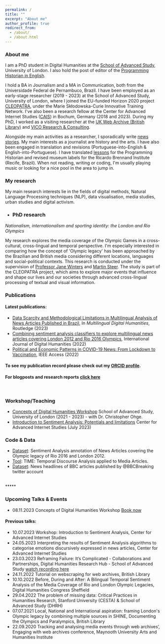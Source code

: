 ```yaml
---
permalink: /
title: ""
excerpt: "About me"
author_profile: true
redirect_from: 
  - /about/
  - /about.html
---
```

### About me

I am a PhD student in Digital Humanities at the [School of Advanced Study](https://www.sas.ac.uk/digital-humanities/dhrh/people/mello), University of London. I also hold the post of editor of the [Programming Historian in English](https://programminghistorian.org/en/project-team).

I hold a BA in Journalism and a MA in Communication, both from the Universidade Federal de Pernambuco, Brazil. I have been employed as an early-stage researcher (2019 - 2023) at the School of Advanced Study, University of London, where I joined the EU-funded Horizon 2020 project [CLEOPATRA](http://cleopatra-project.eu/), under the Marie Skłodowska-Curie Innovative Training Network. I've also been a research fellow at the Center for Advanced Internet Studies ([CAIS](https://www.cais-research.de/fellows/caio-mello/)) in Bochum, Germany (2018 and 2023). During my PhD, I worked as a visiting researcher at the [UK Web Archive (British Library)](https://blogs.bl.uk/webarchive/2021/07/londons-olympic-legacy-local-national-and-international-aspirations.html) and [VICO Research & Consulting](https://vico-research.com/). 

Alongside my main activities as a researcher, I sporadically write [news stories](https://www.clippings.me/caiocmello). My main interests as a journalist are history and the arts. I have also been engaged in translation and revisions (Portuguese-into-English & English-into-Portuguese). I have translated [lessons](https://programminghistorian.org/pt/licoes/analise-sentimento-exploracao-dados) for the Programming Historian and revised museum labels for the Ricardo Brennand Institute (Recife, Brazil). When not reading, writing or coding, I'm usually playing music or looking for a nice pool in the area to jump in.  

### My research
My main research interests lie in the fields of digital methods, Natural Language Processing techniques (NLP), data visualisation, media studies, urban studies and digital activism. 

- ### PhD research

_Nationalism, internationalism and sporting identity: the London and Rio Olympics_

My research explores the media coverage of the Olympic Games in a cross-cultural, cross-lingual and temporal perspective. I'm especially interested in comparing how the concept of 'Olympic legacy' has been approached by the Brazilian and British media considering different locations, languages and social-political contexts. This research is conducted under the supervision of [Professor Jane Winters](https://research.sas.ac.uk/search/staff/126/professor-jane-winters) and [Martin Steer](https://research.sas.ac.uk/search/staff/405/mr-marty-steer/). The study is part of the CLEOPATRA project, which aims to explore major events that influence and shape our lives and our societies through advanced cross-lingual processing of textual and visual information.  

### Publications

#### Latest publications:

- [Data Scarcity and Methodological Limitations in Multilingual Analysis of News Articles Published in Brazil](https://www.taylorfrancis.com/chapters/edit/10.4324/9781003393696-14/data-scarcity-methodological-limitations-multilingual-analysis-news-articles-published-brazil-caio-mello), In _Multilingual Digital Humanities_, Routledge (2023)
- [Combining sentiment analysis classifiers to explore multilingual news articles covering London 2012 and Rio 2016 Olympics](https://link.springer.com/article/10.1007/s42803-022-00052-9), International Journal of Digital Humanities (2022)
- [Political and Economic Patterns in COVID-19 News: From Lockdown to Vaccination](https://ieeexplore.ieee.org/document/9749092), IEEE Access (2022)

#### To see my publication record please check out my [ORCID profile](https://orcid.org/0000-0001-7492-7237). 
#### For blogposts and research reports [click here](https://www.clippings.me/caiomello)

<br>

### Workshop/Teaching

- [Concepts of Digital Humanities Workshop](https://port.sas.ac.uk/course/view.php?id=180&section=1) School of Advanced Study, University of London (2021 - 2023) - with Dr. Christopher Ohge.
- [Introduction to Sentiment Analysis: Potentials and limitations](https://github.com/CAIS-Research/Introduction-to-SA-Training-CAIS) Center for Advanced Internet Studies (July 2023)



### Code & Data

- [Dataset](https://github.com/caiocmello/sentiment-annotation-olympic-news): Sentiment Analysis annotation of News Articles covering the Olympic legacy of Rio 2016 and London 2012.
- [Tool](https://github.com/cleopatra-itn/TIME): TIME: Temporal Discourse Analysis applied to Media Articles.
- [Dataset](https://zenodo.org/record/6927800#.YxtKdHbMLD4): News headlines of BBC articles published by @BBCBreaking twitter account

<br>
*****

### Upcoming Talks & Events

- 08.11.2023 Concepts of Digital Humanities Workshop [Book now](https://www.sas.ac.uk/events/concepts-digital-humanities-3)

#### Previous talks:
- 10.07.2023 Workshop: Introduction to Sentiment Analysis, Center for Advanced Internet Studies
- 24.05.2023 Interpreting the results of Sentiment Analysis algorithms to categorise emotions discursively expressed in news articles, Center for Advanced Internet Studies 
- 23.03.2023 Reframing Failure: It’s Complicated - Collaborations and Partnerships, Digital Humanities Research Hub - School of Advanced Study [watch recording here](https://www.youtube.com/watch?v=s3fPNbShOCM)
- 24.11.2022 Tutorial on webscraping for web archives, British Library
- 10.10.2022 Before, During and After: A Bilingual Temporal Sentiment Analysis of the Media Coverage of Rio and London Olympic Legacies, Digital Humanities Congress Sheffield
- 29.04.2022 The problem of missing data: Critical Practices in Humanities Research, Stanford University (CESTA) & School of Advanced Study (DHRH)
- 07.07.2021 Local, National and International aspiration: framing London's Olympic legacy by combining multiple sources in SHINE, Documenting the Olympics and Paralympics, British Library
- 22.09.2020 Tracking and analysing media events through web archives’, Engaging with web archives conference, Maynooth University Arts and Humanities Institute


  
                   


